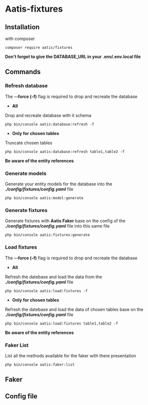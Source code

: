 # Aatis-fixtures

## Installation

with composer

```
composer require aatis/fixtures
```

**Don't forget to give the DATABASE_URL in your .env/.env.local file**

## Commands

### Refresh database

The **--force (-f)** flag is required to drop and recreate the database

- **All**

Drop and recreate database with it schema

```
php bin/console aatis:database:refresh -f
```

- **Only for chosen tables**

Truncate chosen tables

```
php bin/console aatis:database:refresh table1,table2 -f
```

**Be aware of the entity references**

### Generate models

Generate your entity models for the database into the ***./config/fixtures/config.yaml*** file

```
php bin/console aatis:model:generate
```

### Generate fixtures

Generate fixtures with **Aatis Faker** base on the config of the ***./config/fixtures/config.yaml*** file into this same file

```
php bin/console aatis:fixtures:generate
```

### Load fixtures

The **--force (-f)** flag is required to drop and recreate the database

- **All**

Refresh the datebase and load the data from the ***./config/fixtures/config.yaml*** file

```
php bin/console aatis:load:fixtures -f
```

- **Only for chosen tables**

Refresh the datebase and load the data of chosen tables base on the ***./config/fixtures/config.yaml*** file

```
php bin/console aatis:load:fixtures table1,table2 -f
```

**Be aware of the entity references**

### Faker List

List all the methods available for the faker with there presentation

```
php bin/console aatis:faker:list
```

## Faker

## Config file
